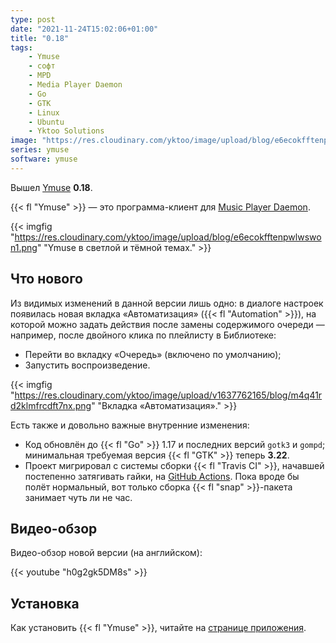 ```yaml
---
type: post
date: "2021-11-24T15:02:06+01:00"
title: "0.18"
tags:
    - Ymuse
    - софт
    - MPD
    - Media Player Daemon
    - Go
    - GTK
    - Linux
    - Ubuntu
    - Yktoo Solutions
image: "https://res.cloudinary.com/yktoo/image/upload/blog/e6ecokfftenpwlwswon1.png"
series: ymuse
software: ymuse
---
```


Вышел [Ymuse](/software/ymuse) **0.18**.

{{< fl "Ymuse" >}} — это программа-клиент для [Music Player Daemon](https://www.musicpd.org/).

{{< imgfig "https://res.cloudinary.com/yktoo/image/upload/blog/e6ecokfftenpwlwswon1.png" "Ymuse в светлой и тёмной темах." >}}

## Что нового

<!--more-->

Из видимых изменений в данной версии лишь одно: в диалоге настроек появилась новая вкладка «Автоматизация» ({{< fl "Automation" >}}), на которой можно задать действия после замены содержимого очереди — например, после двойного клика по плейлисту в Библиотеке:

* Перейти во вкладку «Очередь» (включено по умолчанию);
* Запустить воспроизведение.

{{< imgfig "https://res.cloudinary.com/yktoo/image/upload/v1637762165/blog/m4q41rd2klmfrcdft7nx.png" "Вкладка «Автоматизация»." >}}

Есть также и довольно важные внутренние изменения:

* Код обновлён до {{< fl "Go" >}} 1.17 и последних версий `gotk3` и `gompd`; минимальная требуемая версия {{< fl "GTK" >}} теперь **3.22**.
* Проект мигрировал с системы сборки {{< fl "Travis CI" >}}, начавшей постепенно затягивать гайки, на [GitHub Actions](https://github.com/yktoo/ymuse/actions). Пока вроде бы полёт нормальный, вот только сборка {{< fl "snap" >}}-пакета занимает чуть ли не час.

## Видео-обзор

Видео-обзор новой версии (на английском):

{{< youtube "h0g2gk5DM8s" >}}

## Установка

Как установить {{< fl "Ymuse" >}}, читайте на [странице приложения](/software/ymuse).
